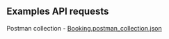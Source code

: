 ## Examples API requests
Postman collection - [Booking.postman_collection.json](Booking.postman_collection.json)
